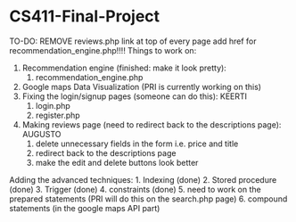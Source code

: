 # CS411-Final-Project
TO-DO: REMOVE reviews.php link at top of every page add href for recommendation_engine.php!!!!
Things to work on:
1. Recommendation engine (finished: make it look pretty):
   1. recommendation_engine.php
2. Google maps Data Visualization (PRI is currently working on this)
3. Fixing the login/signup pages (someone can do this): KEERTI
    1. login.php
    2. register.php
4. Making reviews page (need to redirect back to the descriptions page): AUGUSTO
    1. delete unnecessary fields in the form i.e. price and title
    2. redirect back to the descriptions page
    3. make the edit and delete buttons look better
    
Adding the advanced techniques:
    1. Indexing (done)
    2. Stored procedure (done)
    3. Trigger (done)
    4. constraints (done)
    5. need to work on the prepared statements (PRI will do this on the search.php page)
    6. compound statements (in the google maps API part)
